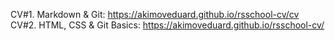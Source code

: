 CV#1. Markdown & Git: https://akimoveduard.github.io/rsschool-cv/cv
CV#2. HTML, CSS & Git Basics: https://akimoveduard.github.io/rsschool-cv/